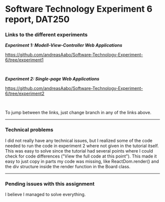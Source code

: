 <h1> Software Technology Experiment 6 report, DAT250 </h1>


<h3> Links to the different experiments </h3>

***Experiment 1: Modell-View-Controller Web Applications***

https://github.com/andreasAabo/Software-Technology-Experiment-6/tree/experiment1

<br>

***Experiment 2: Single-page Web Applications***

https://github.com/andreasAabo/Software-Technology-Experiment-6/tree/experiment2


<br>

To jump between the links, just change branch in any of the links above.

---

<h3> Technical problems </h3>

I did not really have any technical issues, but I realized some of the code needed to run the code in experiment 2 where not given in the tutorial itself. This was easy to solve since the tutorial had several points where I could check for code differences ("View the full code at this point"). This made it easy to just copy in parts my code was missing, like ReactDom.render() and the div structure inside the render function in the Board class.

---

<h3>  Pending issues with this assignment  </h3>

I believe I managed to solve everything.
